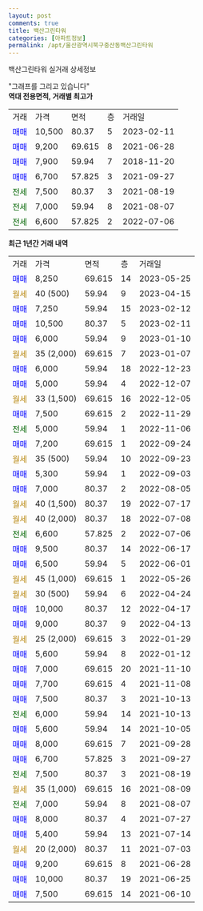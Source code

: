 ```yaml
---
layout: post
comments: true
title: 백산그린타워
categories: [아파트정보]
permalink: /apt/울산광역시북구중산동백산그린타워
---
```


백산그린타워 실거래 상세정보

<script type="text/javascript">
  google.charts.load('current', {'packages':['line', 'corechart']});
  google.charts.setOnLoadCallback(drawChart);

  function drawChart() {
    var data = new google.visualization.DataTable();
    data.addColumn('date', '거래일');
    data.addColumn('number', "매매");
    data.addColumn('number', "전세");
    data.addColumn('number', "전매");

    data.addRows([[new Date(Date.parse("2023-05-25")), 8250, null, null], [new Date(Date.parse("2023-04-15")), null, null, null], [new Date(Date.parse("2023-02-12")), 7250, null, null], [new Date(Date.parse("2023-02-11")), 10500, null, null], [new Date(Date.parse("2023-01-10")), 6000, null, null], [new Date(Date.parse("2023-01-07")), null, null, null], [new Date(Date.parse("2022-12-23")), 6000, null, null], [new Date(Date.parse("2022-12-07")), 5000, null, null], [new Date(Date.parse("2022-12-05")), null, null, null], [new Date(Date.parse("2022-11-29")), 7500, null, null], [new Date(Date.parse("2022-11-06")), null, 5000, null], [new Date(Date.parse("2022-09-24")), 7200, null, null], [new Date(Date.parse("2022-09-23")), null, null, null], [new Date(Date.parse("2022-09-03")), 5300, null, null], [new Date(Date.parse("2022-08-05")), 7000, null, null], [new Date(Date.parse("2022-07-17")), null, null, null], [new Date(Date.parse("2022-07-08")), null, null, null], [new Date(Date.parse("2022-07-06")), null, 6600, null], [new Date(Date.parse("2022-06-17")), 9500, null, null], [new Date(Date.parse("2022-06-01")), 6500, null, null], [new Date(Date.parse("2022-05-26")), null, null, null], [new Date(Date.parse("2022-04-24")), null, null, null], [new Date(Date.parse("2022-04-17")), 10000, null, null], [new Date(Date.parse("2022-04-13")), 9000, null, null], [new Date(Date.parse("2022-01-29")), null, null, null], [new Date(Date.parse("2022-01-12")), 5600, null, null], [new Date(Date.parse("2021-11-10")), 7000, null, null], [new Date(Date.parse("2021-11-08")), 7700, null, null], [new Date(Date.parse("2021-10-13")), 7500, null, null], [new Date(Date.parse("2021-10-13")), null, 6000, null], [new Date(Date.parse("2021-10-05")), 5600, null, null], [new Date(Date.parse("2021-09-28")), 8000, null, null], [new Date(Date.parse("2021-09-27")), 6700, null, null], [new Date(Date.parse("2021-08-19")), null, 7500, null], [new Date(Date.parse("2021-08-09")), null, null, null], [new Date(Date.parse("2021-08-07")), null, 7000, null], [new Date(Date.parse("2021-07-27")), 8000, null, null], [new Date(Date.parse("2021-07-14")), 5400, null, null], [new Date(Date.parse("2021-07-03")), null, null, null], [new Date(Date.parse("2021-06-28")), 9200, null, null], [new Date(Date.parse("2021-06-25")), 10000, null, null], [new Date(Date.parse("2021-06-10")), 7500, null, null]]);

    var options = {
      hAxis: {
        format: 'yyyy/MM/dd'
      },    
      lineWidth: 0,
      pointsVisible: true,    
      title: '최근 1년간 유형별 실거래가 분포',
      legend: { position: 'bottom' }
    };

    var formatter = new google.visualization.NumberFormat({pattern:'###,###'} );
    formatter.format(data, 1);
    formatter.format(data, 2);
    
    setTimeout(function() {
        var chart = new google.visualization.LineChart(document.getElementById('columnchart_material'));
        chart.draw(data, (options));
        document.getElementById('loading').style.display = 'none';
    }, 200);
  }
</script>


<div id="loading" style="z-index:20; display: block; margin-left: 0px">"그래프를 그리고 있습니다"</div>
<div id="columnchart_material" style="width: 95%; margin-left: 0px; display: block"></div>
<!-- contents start -->
<b>역대 전용면적, 거래별 최고가</b>
<table class="sortable">
    <tr>
      <td>거래</td>
      <td>가격</td>
      <td>면적</td>
      <td>층</td>
      <td>거래일</td>
    </tr>
        <tr>
          <td><a style="color: blue">매매</a></td>
          <td>10,500</td>
          <td>80.37</td>
          <td>5</td>
          <td>2023-02-11</td>
        </tr>            <tr>
          <td><a style="color: blue">매매</a></td>
          <td>9,200</td>
          <td>69.615</td>
          <td>8</td>
          <td>2021-06-28</td>
        </tr>            <tr>
          <td><a style="color: blue">매매</a></td>
          <td>7,900</td>
          <td>59.94</td>
          <td>7</td>
          <td>2018-11-20</td>
        </tr>            <tr>
          <td><a style="color: blue">매매</a></td>
          <td>6,700</td>
          <td>57.825</td>
          <td>3</td>
          <td>2021-09-27</td>
        </tr>        
        <tr>
              <td><a style="color: darkgreen">전세</a></td>
              <td>7,500</td>
              <td>80.37</td>
              <td>3</td>
              <td>2021-08-19</td>
            </tr>            <tr>
              <td><a style="color: darkgreen">전세</a></td>
              <td>7,000</td>
              <td>59.94</td>
              <td>8</td>
              <td>2021-08-07</td>
            </tr>            <tr>
              <td><a style="color: darkgreen">전세</a></td>
              <td>6,600</td>
              <td>57.825</td>
              <td>2</td>
              <td>2022-07-06</td>
            </tr>        
    
</table>

<b>최근 1년간 거래 내역</b>

<table class="sortable">
    <tr>
      <td>거래</td>
      <td>가격</td>
      <td>면적</td>
      <td>층</td>
      <td>거래일</td>
    </tr>
    <tr>
      <td><a style="color: blue">매매</a></td>
      <td>8,250</td>
      <td>69.615</td>
      <td>14</td>
      <td>2023-05-25</td>
    </tr>          <tr>
      <td><a style="color: darkgoldenrod">월세</a></td>
      <td>40 (500)</td>
      <td>59.94</td>
      <td>9</td>
      <td>2023-04-15</td>
    </tr>          <tr>
      <td><a style="color: blue">매매</a></td>
      <td>7,250</td>
      <td>59.94</td>
      <td>15</td>
      <td>2023-02-12</td>
    </tr>          <tr>
      <td><a style="color: blue">매매</a></td>
      <td>10,500</td>
      <td>80.37</td>
      <td>5</td>
      <td>2023-02-11</td>
    </tr>          <tr>
      <td><a style="color: blue">매매</a></td>
      <td>6,000</td>
      <td>59.94</td>
      <td>9</td>
      <td>2023-01-10</td>
    </tr>          <tr>
      <td><a style="color: darkgoldenrod">월세</a></td>
      <td>35 (2,000)</td>
      <td>69.615</td>
      <td>7</td>
      <td>2023-01-07</td>
    </tr>          <tr>
      <td><a style="color: blue">매매</a></td>
      <td>6,000</td>
      <td>59.94</td>
      <td>18</td>
      <td>2022-12-23</td>
    </tr>          <tr>
      <td><a style="color: blue">매매</a></td>
      <td>5,000</td>
      <td>59.94</td>
      <td>4</td>
      <td>2022-12-07</td>
    </tr>          <tr>
      <td><a style="color: darkgoldenrod">월세</a></td>
      <td>33 (1,500)</td>
      <td>69.615</td>
      <td>16</td>
      <td>2022-12-05</td>
    </tr>          <tr>
      <td><a style="color: blue">매매</a></td>
      <td>7,500</td>
      <td>69.615</td>
      <td>2</td>
      <td>2022-11-29</td>
    </tr>          <tr>
      <td><a style="color: darkgreen">전세</a></td>
      <td>5,000</td>
      <td>59.94</td>
      <td>1</td>
      <td>2022-11-06</td>
    </tr>          <tr>
      <td><a style="color: blue">매매</a></td>
      <td>7,200</td>
      <td>69.615</td>
      <td>1</td>
      <td>2022-09-24</td>
    </tr>          <tr>
      <td><a style="color: darkgoldenrod">월세</a></td>
      <td>35 (500)</td>
      <td>59.94</td>
      <td>10</td>
      <td>2022-09-23</td>
    </tr>          <tr>
      <td><a style="color: blue">매매</a></td>
      <td>5,300</td>
      <td>59.94</td>
      <td>1</td>
      <td>2022-09-03</td>
    </tr>          <tr>
      <td><a style="color: blue">매매</a></td>
      <td>7,000</td>
      <td>80.37</td>
      <td>2</td>
      <td>2022-08-05</td>
    </tr>          <tr>
      <td><a style="color: darkgoldenrod">월세</a></td>
      <td>40 (1,500)</td>
      <td>80.37</td>
      <td>19</td>
      <td>2022-07-17</td>
    </tr>          <tr>
      <td><a style="color: darkgoldenrod">월세</a></td>
      <td>40 (2,000)</td>
      <td>80.37</td>
      <td>18</td>
      <td>2022-07-08</td>
    </tr>          <tr>
      <td><a style="color: darkgreen">전세</a></td>
      <td>6,600</td>
      <td>57.825</td>
      <td>2</td>
      <td>2022-07-06</td>
    </tr>          <tr>
      <td><a style="color: blue">매매</a></td>
      <td>9,500</td>
      <td>80.37</td>
      <td>14</td>
      <td>2022-06-17</td>
    </tr>          <tr>
      <td><a style="color: blue">매매</a></td>
      <td>6,500</td>
      <td>59.94</td>
      <td>5</td>
      <td>2022-06-01</td>
    </tr>          <tr>
      <td><a style="color: darkgoldenrod">월세</a></td>
      <td>45 (1,000)</td>
      <td>69.615</td>
      <td>1</td>
      <td>2022-05-26</td>
    </tr>          <tr>
      <td><a style="color: darkgoldenrod">월세</a></td>
      <td>30 (500)</td>
      <td>59.94</td>
      <td>6</td>
      <td>2022-04-24</td>
    </tr>          <tr>
      <td><a style="color: blue">매매</a></td>
      <td>10,000</td>
      <td>80.37</td>
      <td>12</td>
      <td>2022-04-17</td>
    </tr>          <tr>
      <td><a style="color: blue">매매</a></td>
      <td>9,000</td>
      <td>80.37</td>
      <td>9</td>
      <td>2022-04-13</td>
    </tr>          <tr>
      <td><a style="color: darkgoldenrod">월세</a></td>
      <td>25 (2,000)</td>
      <td>69.615</td>
      <td>3</td>
      <td>2022-01-29</td>
    </tr>          <tr>
      <td><a style="color: blue">매매</a></td>
      <td>5,600</td>
      <td>59.94</td>
      <td>8</td>
      <td>2022-01-12</td>
    </tr>          <tr>
      <td><a style="color: blue">매매</a></td>
      <td>7,000</td>
      <td>69.615</td>
      <td>20</td>
      <td>2021-11-10</td>
    </tr>          <tr>
      <td><a style="color: blue">매매</a></td>
      <td>7,700</td>
      <td>69.615</td>
      <td>4</td>
      <td>2021-11-08</td>
    </tr>          <tr>
      <td><a style="color: blue">매매</a></td>
      <td>7,500</td>
      <td>80.37</td>
      <td>3</td>
      <td>2021-10-13</td>
    </tr>          <tr>
      <td><a style="color: darkgreen">전세</a></td>
      <td>6,000</td>
      <td>59.94</td>
      <td>14</td>
      <td>2021-10-13</td>
    </tr>          <tr>
      <td><a style="color: blue">매매</a></td>
      <td>5,600</td>
      <td>59.94</td>
      <td>14</td>
      <td>2021-10-05</td>
    </tr>          <tr>
      <td><a style="color: blue">매매</a></td>
      <td>8,000</td>
      <td>69.615</td>
      <td>7</td>
      <td>2021-09-28</td>
    </tr>          <tr>
      <td><a style="color: blue">매매</a></td>
      <td>6,700</td>
      <td>57.825</td>
      <td>3</td>
      <td>2021-09-27</td>
    </tr>          <tr>
      <td><a style="color: darkgreen">전세</a></td>
      <td>7,500</td>
      <td>80.37</td>
      <td>3</td>
      <td>2021-08-19</td>
    </tr>          <tr>
      <td><a style="color: darkgoldenrod">월세</a></td>
      <td>35 (1,000)</td>
      <td>69.615</td>
      <td>16</td>
      <td>2021-08-09</td>
    </tr>          <tr>
      <td><a style="color: darkgreen">전세</a></td>
      <td>7,000</td>
      <td>59.94</td>
      <td>8</td>
      <td>2021-08-07</td>
    </tr>          <tr>
      <td><a style="color: blue">매매</a></td>
      <td>8,000</td>
      <td>80.37</td>
      <td>4</td>
      <td>2021-07-27</td>
    </tr>          <tr>
      <td><a style="color: blue">매매</a></td>
      <td>5,400</td>
      <td>59.94</td>
      <td>13</td>
      <td>2021-07-14</td>
    </tr>          <tr>
      <td><a style="color: darkgoldenrod">월세</a></td>
      <td>20 (2,000)</td>
      <td>80.37</td>
      <td>11</td>
      <td>2021-07-03</td>
    </tr>          <tr>
      <td><a style="color: blue">매매</a></td>
      <td>9,200</td>
      <td>69.615</td>
      <td>8</td>
      <td>2021-06-28</td>
    </tr>          <tr>
      <td><a style="color: blue">매매</a></td>
      <td>10,000</td>
      <td>80.37</td>
      <td>19</td>
      <td>2021-06-25</td>
    </tr>          <tr>
      <td><a style="color: blue">매매</a></td>
      <td>7,500</td>
      <td>69.615</td>
      <td>14</td>
      <td>2021-06-10</td>
    </tr>      </table>
<!-- contents end -->    

